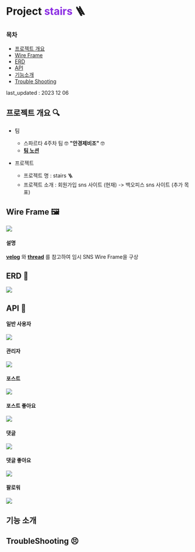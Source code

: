 #  Project <span style="color:blueviolet">stairs</span> 🪜

### 목차

- [프로젝트 개요](https://github.com/Youkamii/stairs/blob/main/README.md#%ED%94%84%EB%A1%9C%EC%A0%9D%ED%8A%B8-%EA%B0%9C%EC%9A%94-)
- [Wire Frame](https://github.com/Youkamii/stairs/blob/main/README.md#wire-frame-%EF%B8%8F)
- [ERD](https://github.com/Youkamii/stairs/blob/main/README.md#erd-)
- [API](https://github.com/Youkamii/stairs/blob/main/README.md#api-)
- [기능소개](https://github.com/Youkamii/stairs/blob/main/README.md#%EA%B8%B0%EB%8A%A5-%EC%86%8C%EA%B0%9C)
- [Trouble Shooting](https://github.com/Youkamii/stairs/blob/main/README.md#troubleshooting-)

last_updated : 2023 12 06

## 프로젝트 개요 🔍

- 팀
    - 스파르타 4주차 팀 🤓 **"안경제비조"** 🤓
    - **[팀 노션](https://teamsparta.notion.site/98239d4027834769a20111b33e73224f)**
      
- 프로젝트
    - 프로젝트 명 : stairs 🪜
    - 프로젝트 소개 : 회원가입 sns 사이트 (현재) -> 백오피스 sns 사이트 (추가 목표)
 
## Wire Frame 🖼️
<img src="https://drive.google.com/uc?export=view&id=10ei4J7Y6b0W8Ym77ljgGXGEllEKOsUy6">

#### 설명
**[velog](https://velog.io/)** 와 **[thread](https://www.threads.net/)** 를 참고하여 임시 SNS Wire Frame을 구상

## ERD 🧶
<img src="https://drive.google.com/uc?export=view&id=1k1xHE6I3BdCzelfOoriUk5Ppr9WiA1lR">

## API 🧩

#### 일반 사용자
<img src="https://drive.google.com/uc?export=view&id=1N9UVsswg6gQeZvib7GZRyTV1mI4yg7wv">

#### 관리자
<img src="https://drive.google.com/uc?export=view&id=1SzWmBa2mzgznkukerl-OVqLA_RtAlFkI">

#### 포스트
<img src="https://drive.google.com/uc?export=view&id=1PA3vaNeO5iYxZspbef9-wZBzlllKZySc">

#### 포스트 좋아요
<img src="https://drive.google.com/uc?export=view&id=1eED-jTGaVrBjmu4ExrnpfdA37CrMyyKS">

#### 댓글
<img src="https://drive.google.com/uc?export=view&id=1QP95m8egVn2egTdz8nnJLapMxRFz0RWW">

#### 댓글 좋아요
<img src="https://drive.google.com/uc?export=view&id=1bOvRP49b9ydr5E0REkm4fjwNVeF99g6p">

#### 팔로워
<img src="https://drive.google.com/uc?export=view&id=1ufNQiePsnWfqMkZIaGHoaM4DO_3gZnOJ">


## 기능 소개

## TroubleShooting 😣



